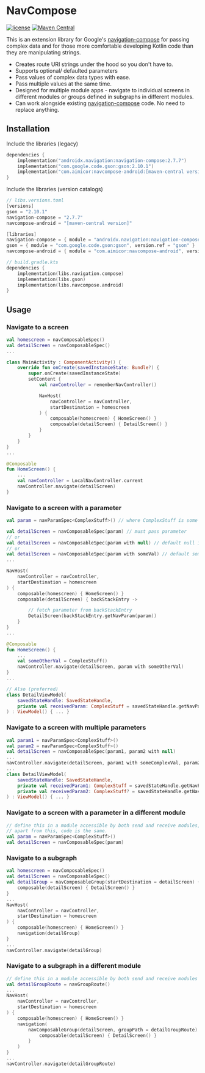 #  NavCompose

[![license](https://img.shields.io/badge/license-MIT-blue.svg)](https://github.com/aimicor/navcompose/blob/master/LICENSE)
[![Maven Central](https://img.shields.io/maven-central/v/com.aimicor/navcompose-android
)](https://central.sonatype.com/artifact/com.aimicor/navcompose-android)

This is an extension library for Google's [navigation-compose](https://developer.android.com/jetpack/compose/navigation) for passing complex data and for those more comfortable developing Kotlin code than they are manipulating strings.

- Creates route URI strings under the hood so you don't have to.
- Supports optional/ defaulted parameters
- Pass values of complex data types with ease.
- Pass multiple values at the same time.
- Designed for multiple module apps - navigate to individual screens in different modules or groups defined in subgraphs in different modules.
- Can work alongside existing [navigation-compose](https://developer.android.com/jetpack/compose/navigation) code. No need to replace anything.

## Installation
Include the libraries (legacy)
```kotlin dsl
dependencies {
    implementation("androidx.navigation:navigation-compose:2.7.7")
    implementation("com.google.code.gson:gson:2.10.1")
    implementation("com.aimicor:navcompose-android:[maven-central version]")
}
```
Include the libraries (version catalogs)
```kotlin dsl
// libs.versions.toml
[versions]
gson = "2.10.1"
navigation-compose = "2.7.7"
navcompose-android = "[maven-central version]"

[libraries]
navigation-compose = { module = "androidx.navigation:navigation-compose", version.ref = "navigation-compose" }
gson = { module = "com.google.code.gson:gson", version.ref = "gson" }
navcompose-android = { module = "com.aimicor:navcompose-android", version.ref = "navcompose-android" }

// build.gradle.kts
dependencies {
    implementation(libs.navigation.compose)
    implementation(libs.gson)
    implementation(libs.navcompose.android)
}
```

## Usage
### Navigate to a screen
```kotlin
val homescreen = navComposableSpec()
val detailScreen = navComposableSpec()
...

class MainActivity : ComponentActivity() {
    override fun onCreate(savedInstanceState: Bundle?) {
        super.onCreate(savedInstanceState)
        setContent {
            val navController = rememberNavController()

            NavHost(
                navController = navController,
                startDestination = homescreen
            ) {
                composable(homescreen) { HomeScreen() }
                composable(detailScreen) { DetailScreen() }
            }
        }
    }
}
...

@Composable
fun HomeScreen() {
    ...
    val navController = LocalNavController.current
    navController.navigate(detailScreen)
}

```
### Navigate to a screen with a parameter
```kotlin
val param = navParamSpec<ComplexStuff>() // where ComplexStuff is some complex data class

val detailScreen = navComposableSpec(param) // must pass parameter
// or
val detailScreen = navComposableSpec(param with null) // default null if not passed
// or
val detailScreen = navComposableSpec(param with someVal) // default someVal if not passed
...

NavHost(
    navController = navController,
    startDestination = homescreen
) {
    composable(homescreen) { HomeScreen() }
    composable(detailScreen) { backStackEntry ->

        // fetch parameter from backStackEntry
        DetailScreen(backStackEntry.getNavParam(param))
    }
}
...

@Composable
fun HomeScreen() {
    ...
    val someOtherVal = ComplexStuff()
    navController.navigate(detailScreen, param with someOtherVal)
}
...

// Also (preferred)
class DetailViewModel(
    savedStateHandle: SavedStateHandle,
    private val receivedParam: ComplexStuff = savedStateHandle.getNavParam(param)
) : ViewModel() { ... }
```
### Navigate to a screen with multiple parameters
```kotlin
val param1 = navParamSpec<ComplexStuff>()
val param2 = navParamSpec<ComplexStuff>()
val detailScreen = navComposableSpec(param1, param2 with null)
...
navController.navigate(detailScreen, param1 with someComplexVal, param2 with someOtherComplexVal)
...
class DetailViewModel(
    savedStateHandle: SavedStateHandle,
    private val receivedParam1: ComplexStuff = savedStateHandle.getNavParam(param1),
    private val receivedParam2: ComplexStuff? = savedStateHandle.getNavParamOrNull(param2)
) : ViewModel() { ... }
```
### Navigate to a screen with a parameter in a different module
```kotlin
// define this in a module accessible by both send and receive modules,
// apart from this, code is the same.
val param = navParamSpec<ComplexStuff>()
val detailScreen = navComposableSpec(param)
```
### Navigate to a subgraph
```kotlin
val homescreen = navComposableSpec()
val detailScreen = navComposableSpec()
val detailGroup = navComposableGroup(startDestination = detailScreen) {
    composable(detailScreen) { DetailScreen() }
}
...
NavHost(
    navController = navController,
    startDestination = homescreen
) {
    composable(homescreen) { HomeScreen() }
    navigation(detailGroup)
}
...
navController.navigate(detailGroup)
```
### Navigate to a subgraph in a different module
```kotlin
// define this in a module accessible by both send and receive modules
val detailGroupRoute = navGroupRoute()
...
NavHost(
    navController = navController,
    startDestination = homescreen
) {
    composable(homescreen) { HomeScreen() }
    navigation(
        navComposableGroup(detailScreen, groupPath = detailGroupRoute) {
            composable(detailScreen) { DetailScreen() }
        }
    )
}
...
navController.navigate(detailGroupRoute)
```

